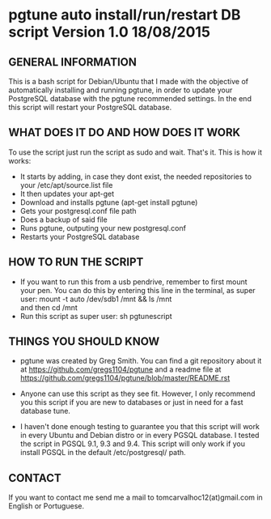 # pgtune auto install/run/restart DB script               Version 1.0   18/08/2015


GENERAL INFORMATION
-------------------

This is a bash script for Debian/Ubuntu that I made with the objective of automatically installing and running pgtune, in order to update your PostgreSQL database with the pgtune recommended settings. In the end this script will restart your PostgreSQL database.

WHAT DOES IT DO AND HOW DOES IT WORK
------------------------------------

To use the script just run the script as sudo and wait. That's it.
This is how it works:

- It starts by adding, in case they dont exist, the needed repositories to your /etc/apt/source.list file
- It then updates your apt-get 
- Download and installs pgtune (apt-get install pgtune)
- Gets your postgresql.conf file path
- Does a backup of said file
- Runs pgtune, outputing your new postgresql.conf
- Restarts your PostgreSQL database

HOW TO RUN THE SCRIPT
---------------------

- If you want to run this from a usb pendrive, remember to first mount your pen. You can do this by entering this line in the terminal, as super user:  mount -t auto /dev/sdb1 /mnt && ls /mnt   
and then    cd /mnt
- Run this script as super user: sh pgtunescript


THINGS YOU SHOULD KNOW
----------------------

- pgtune was created by Greg Smith. You can find a git repository about it at https://github.com/gregs1104/pgtune and a readme file at https://github.com/gregs1104/pgtune/blob/master/README.rst

- Anyone can use this script as they see fit. However, I only recommend you this script if you are new to databases or just in need for a fast database tune. 

- I haven't done enough testing to guarantee you that this script will work in every Ubuntu and Debian distro or in every PGSQL database. I tested the script in PGSQL 9.1, 9.3 and 9.4. This script will only work if you install PGSQL in the default /etc/postgresql/ path. 

CONTACT
-------

If you want to contact me send me a mail to tomcarvalhoc12(at)gmail.com in English or Portuguese.
